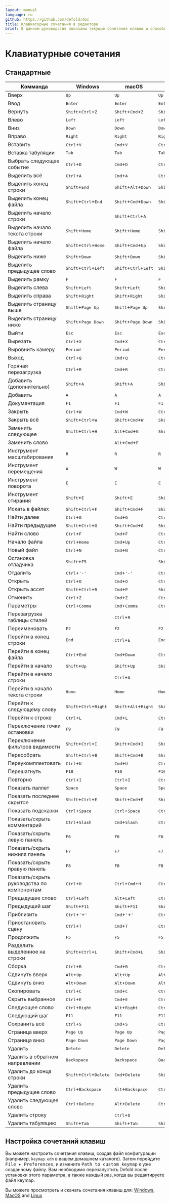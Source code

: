 ```yaml
---
layout: manual
language: ru
github: https://github.com/defold/doc
title: Клавиатурные сочетания в редакторе
brief: В данном руководстве показаны текущие сочетания клавиш и способы их настройки.
---
```


# Клавиатурные сочетания

## Стандартные

| Комманда | Windows | macOS | Linux |
|---------|---------|-------|-------|
| Вверх | <kbd>Up</kbd> | <kbd>Up</kbd> | <kbd>Up</kbd> |
| Ввод | <kbd>Enter</kbd> | <kbd>Enter</kbd> | <kbd>Enter</kbd> |
| Вернуть | <kbd>Shift</kbd>+<kbd>Ctrl</kbd>+<kbd>Z</kbd> | <kbd>Shift</kbd>+<kbd>Cmd</kbd>+<kbd>Z</kbd> | <kbd>Shift</kbd>+<kbd>Ctrl</kbd>+<kbd>Z</kbd> |
| Влево | <kbd>Left</kbd> | <kbd>Left</kbd> | <kbd>Left</kbd> |
| Вниз | <kbd>Down</kbd> | <kbd>Down</kbd> | <kbd>Down</kbd> |
| Вправо | <kbd>Right</kbd> | <kbd>Right</kbd> | <kbd>Right</kbd> |
| Вставить | <kbd>Ctrl</kbd>+<kbd>V</kbd> | <kbd>Cmd</kbd>+<kbd>V</kbd> | <kbd>Ctrl</kbd>+<kbd>V</kbd> |
| Вставка табуляции | <kbd>Tab</kbd> | <kbd>Tab</kbd> | <kbd>Tab</kbd> |
| Выбрать следующее событие | <kbd>Ctrl</kbd>+<kbd>D</kbd> | <kbd>Cmd</kbd>+<kbd>D</kbd> | <kbd>Ctrl</kbd>+<kbd>D</kbd> |
| Выделить всё | <kbd>Ctrl</kbd>+<kbd>A</kbd> | <kbd>Cmd</kbd>+<kbd>A</kbd> | <kbd>Ctrl</kbd>+<kbd>A</kbd> |
| Выделить конец строки | <kbd>Shift</kbd>+<kbd>End</kbd> | <kbd>Shift</kbd>+<kbd>Alt</kbd>+<kbd>Down</kbd> | <kbd>Shift</kbd>+<kbd>End</kbd> |
| Выделить конец файла | <kbd>Shift</kbd>+<kbd>Ctrl</kbd>+<kbd>End</kbd> | <kbd>Shift</kbd>+<kbd>Cmd</kbd>+<kbd>Down</kbd> | <kbd>Shift</kbd>+<kbd>Ctrl</kbd>+<kbd>End</kbd> |
| Выделить начало строки |  | <kbd>Shift</kbd>+<kbd>Ctrl</kbd>+<kbd>A</kbd> |  |
| Выделить начало текста строки | <kbd>Shift</kbd>+<kbd>Home</kbd> | <kbd>Shift</kbd>+<kbd>Home</kbd> | <kbd>Shift</kbd>+<kbd>Home</kbd> |
| Выделить начало файла | <kbd>Shift</kbd>+<kbd>Ctrl</kbd>+<kbd>Home</kbd> | <kbd>Shift</kbd>+<kbd>Cmd</kbd>+<kbd>Up</kbd> | <kbd>Shift</kbd>+<kbd>Ctrl</kbd>+<kbd>Home</kbd> |
| Выделить ниже | <kbd>Shift</kbd>+<kbd>Down</kbd> | <kbd>Shift</kbd>+<kbd>Down</kbd> | <kbd>Shift</kbd>+<kbd>Down</kbd> |
| Выделить предыдущее слово | <kbd>Shift</kbd>+<kbd>Ctrl</kbd>+<kbd>Left</kbd> | <kbd>Shift</kbd>+<kbd>Ctrl</kbd>+<kbd>Left</kbd> | <kbd>Shift</kbd>+<kbd>Ctrl</kbd>+<kbd>Left</kbd> |
| Выделить рамку | <kbd>F</kbd> | <kbd>F</kbd> | <kbd>F</kbd> |
| Выделить слева | <kbd>Shift</kbd>+<kbd>Left</kbd> | <kbd>Shift</kbd>+<kbd>Left</kbd> | <kbd>Shift</kbd>+<kbd>Left</kbd> |
| Выделить справа | <kbd>Shift</kbd>+<kbd>Right</kbd> | <kbd>Shift</kbd>+<kbd>Right</kbd> | <kbd>Shift</kbd>+<kbd>Right</kbd> |
| Выделить страницу выше | <kbd>Shift</kbd>+<kbd>Page Up</kbd> | <kbd>Shift</kbd>+<kbd>Page Up</kbd> | <kbd>Shift</kbd>+<kbd>Page Up</kbd> |
| Выделить страницу ниже | <kbd>Shift</kbd>+<kbd>Page Down</kbd> | <kbd>Shift</kbd>+<kbd>Page Down</kbd> | <kbd>Shift</kbd>+<kbd>Page Down</kbd> |
| Выйти | <kbd>Esc</kbd> | <kbd>Esc</kbd> | <kbd>Esc</kbd> |
| Вырезать | <kbd>Ctrl</kbd>+<kbd>X</kbd> | <kbd>Cmd</kbd>+<kbd>X</kbd> | <kbd>Ctrl</kbd>+<kbd>X</kbd> |
| Выровнить камеру | <kbd>Period</kbd> | <kbd>Period</kbd> | <kbd>Period</kbd> |
| Выход | <kbd>Ctrl</kbd>+<kbd>Q</kbd> | <kbd>Cmd</kbd>+<kbd>Q</kbd> | <kbd>Ctrl</kbd>+<kbd>Q</kbd> |
| Горячая перезагрузка | <kbd>Ctrl</kbd>+<kbd>R</kbd> | <kbd>Cmd</kbd>+<kbd>R</kbd> | <kbd>Ctrl</kbd>+<kbd>R</kbd> |
| Добавить (дополнительно) | <kbd>Shift</kbd>+<kbd>A</kbd> | <kbd>Shift</kbd>+<kbd>A</kbd> | <kbd>Shift</kbd>+<kbd>A</kbd> |
| Добавить | <kbd>A</kbd> | <kbd>A</kbd> | <kbd>A</kbd> |
| Документация | <kbd>F1</kbd> | <kbd>F1</kbd> | <kbd>F1</kbd> |
| Закрыть | <kbd>Ctrl</kbd>+<kbd>W</kbd> | <kbd>Cmd</kbd>+<kbd>W</kbd> | <kbd>Ctrl</kbd>+<kbd>W</kbd> |
| Закрыть всё | <kbd>Shift</kbd>+<kbd>Ctrl</kbd>+<kbd>W</kbd> | <kbd>Shift</kbd>+<kbd>Cmd</kbd>+<kbd>W</kbd> | <kbd>Shift</kbd>+<kbd>Ctrl</kbd>+<kbd>W</kbd> |
| Заменить следующее | <kbd>Shift</kbd>+<kbd>Ctrl</kbd>+<kbd>H</kbd> | <kbd>Alt</kbd>+<kbd>Cmd</kbd>+<kbd>G</kbd> | <kbd>Shift</kbd>+<kbd>Ctrl</kbd>+<kbd>H</kbd> |
| Заменить слово |  | <kbd>Alt</kbd>+<kbd>Cmd</kbd>+<kbd>F</kbd> |  |
| Инструмент масштабирования | <kbd>R</kbd> | <kbd>R</kbd> | <kbd>R</kbd> |
| Инструмент перемещения | <kbd>W</kbd> | <kbd>W</kbd> | <kbd>W</kbd> |
| Инструмент поворота | <kbd>E</kbd> | <kbd>E</kbd> | <kbd>E</kbd> |
| Инструмент стирания | <kbd>Shift</kbd>+<kbd>E</kbd> | <kbd>Shift</kbd>+<kbd>E</kbd> | <kbd>Shift</kbd>+<kbd>E</kbd> |
| Искать в файлах | <kbd>Shift</kbd>+<kbd>Ctrl</kbd>+<kbd>F</kbd> | <kbd>Shift</kbd>+<kbd>Cmd</kbd>+<kbd>F</kbd> | <kbd>Shift</kbd>+<kbd>Ctrl</kbd>+<kbd>F</kbd> |
| Найти далее | <kbd>Ctrl</kbd>+<kbd>G</kbd> | <kbd>Cmd</kbd>+<kbd>G</kbd> | <kbd>Ctrl</kbd>+<kbd>G</kbd> |
| Найти предыдущее | <kbd>Shift</kbd>+<kbd>Ctrl</kbd>+<kbd>G</kbd> | <kbd>Shift</kbd>+<kbd>Cmd</kbd>+<kbd>G</kbd> | <kbd>Shift</kbd>+<kbd>Ctrl</kbd>+<kbd>G</kbd> |
| Найти слово | <kbd>Ctrl</kbd>+<kbd>F</kbd> | <kbd>Cmd</kbd>+<kbd>F</kbd> | <kbd>Ctrl</kbd>+<kbd>F</kbd> |
| Начало файла | <kbd>Ctrl</kbd>+<kbd>Home</kbd> | <kbd>Cmd</kbd>+<kbd>Up</kbd> | <kbd>Ctrl</kbd>+<kbd>Home</kbd> |
| Новый файл | <kbd>Ctrl</kbd>+<kbd>N</kbd> | <kbd>Cmd</kbd>+<kbd>N</kbd> | <kbd>Ctrl</kbd>+<kbd>N</kbd> |
| Остановка отладчика | <kbd>Shift</kbd>+<kbd>F5</kbd> |  | <kbd>Shift</kbd>+<kbd>F5</kbd> |
| Отдалить | <kbd>Ctrl</kbd>+<kbd>'-'</kbd> | <kbd>Cmd</kbd>+<kbd>'-'</kbd> | <kbd>Ctrl</kbd>+<kbd>'-'</kbd> |
| Открыть | <kbd>Ctrl</kbd>+<kbd>O</kbd> | <kbd>Cmd</kbd>+<kbd>O</kbd> | <kbd>Ctrl</kbd>+<kbd>O</kbd> |
| Открыть ассет | <kbd>Shift</kbd>+<kbd>Ctrl</kbd>+<kbd>R</kbd> | <kbd>Cmd</kbd>+<kbd>P</kbd> | <kbd>Shift</kbd>+<kbd>Ctrl</kbd>+<kbd>R</kbd> |
| Отменить | <kbd>Ctrl</kbd>+<kbd>Z</kbd> | <kbd>Cmd</kbd>+<kbd>Z</kbd> | <kbd>Ctrl</kbd>+<kbd>Z</kbd> |
| Параметры | <kbd>Ctrl</kbd>+<kbd>Comma</kbd> | <kbd>Cmd</kbd>+<kbd>Comma</kbd> | <kbd>Ctrl</kbd>+<kbd>Comma</kbd> |
| Перезагрузка таблицы стилей |  | <kbd>Ctrl</kbd>+<kbd>R</kbd> |  |
| Переименовать | <kbd>F2</kbd> | <kbd>F2</kbd> | <kbd>F2</kbd> |
| Перейти в конец строки | <kbd>End</kbd> | <kbd>Ctrl</kbd>+<kbd>E</kbd> | <kbd>End</kbd> |
| Перейти в конец файла | <kbd>Ctrl</kbd>+<kbd>End</kbd> | <kbd>Cmd</kbd>+<kbd>Down</kbd> | <kbd>Ctrl</kbd>+<kbd>End</kbd> |
| Перейти в начало | <kbd>Shift</kbd>+<kbd>Up</kbd> | <kbd>Shift</kbd>+<kbd>Up</kbd> | <kbd>Shift</kbd>+<kbd>Up</kbd> |
| Перейти в начало строки |  | <kbd>Ctrl</kbd>+<kbd>A</kbd> |  |
| Перейти в начало текста строки | <kbd>Home</kbd> | <kbd>Home</kbd> | <kbd>Home</kbd> |
| Перейти к следующему слову | <kbd>Shift</kbd>+<kbd>Ctrl</kbd>+<kbd>Right</kbd> | <kbd>Shift</kbd>+<kbd>Alt</kbd>+<kbd>Right</kbd> | <kbd>Shift</kbd>+<kbd>Ctrl</kbd>+<kbd>Right</kbd> |
| Перейти к строке | <kbd>Ctrl</kbd>+<kbd>L</kbd> | <kbd>Cmd</kbd>+<kbd>L</kbd> | <kbd>Ctrl</kbd>+<kbd>L</kbd> |
| Переключение точки остановки | <kbd>F9</kbd> | <kbd>F9</kbd> | <kbd>F9</kbd> |
| Переключение фильтров видимости | <kbd>Shift</kbd>+<kbd>Ctrl</kbd>+<kbd>I</kbd> | <kbd>Shift</kbd>+<kbd>Cmd</kbd>+<kbd>I</kbd> | <kbd>Shift</kbd>+<kbd>Ctrl</kbd>+<kbd>I</kbd> |
| Пересобрать | <kbd>Shift</kbd>+<kbd>Ctrl</kbd>+<kbd>B</kbd> | <kbd>Shift</kbd>+<kbd>Cmd</kbd>+<kbd>B</kbd> | <kbd>Shift</kbd>+<kbd>Ctrl</kbd>+<kbd>B</kbd> |
| Переукомплектовать | <kbd>Ctrl</kbd>+<kbd>U</kbd> | <kbd>Cmd</kbd>+<kbd>U</kbd> | <kbd>Ctrl</kbd>+<kbd>U</kbd> |
| Перешагнуть | <kbd>F10</kbd> | <kbd>F10</kbd> | <kbd>F10</kbd> |
| Повторно | <kbd>Ctrl</kbd>+<kbd>I</kbd> | <kbd>Ctrl</kbd>+<kbd>I</kbd> | <kbd>Ctrl</kbd>+<kbd>I</kbd> |
| Показать паллет | <kbd>Space</kbd> | <kbd>Space</kbd> | <kbd>Space</kbd> |
| Показать последнее скрытое | <kbd>Shift</kbd>+<kbd>Ctrl</kbd>+<kbd>E</kbd> | <kbd>Shift</kbd>+<kbd>Cmd</kbd>+<kbd>E</kbd> | <kbd>Shift</kbd>+<kbd>Ctrl</kbd>+<kbd>E</kbd> |
| Показать подсказки | <kbd>Ctrl</kbd>+<kbd>Space</kbd> | <kbd>Ctrl</kbd>+<kbd>Space</kbd> | <kbd>Ctrl</kbd>+<kbd>Space</kbd> |
| Показать/скрыть комментарий | <kbd>Ctrl</kbd>+<kbd>Slash</kbd> | <kbd>Cmd</kbd>+<kbd>Slash</kbd> | <kbd>Ctrl</kbd>+<kbd>Slash</kbd> |
| Показать/скрыть левую панель | <kbd>F6</kbd> | <kbd>F6</kbd> | <kbd>F6</kbd> |
| Показать/скрыть нижняя панель | <kbd>F7</kbd> | <kbd>F7</kbd> | <kbd>F7</kbd> |
| Показать/скрыть правую панель | <kbd>F8</kbd> | <kbd>F8</kbd> | <kbd>F8</kbd> |
| Показать/скрыть руководства по компонентам | <kbd>Ctrl</kbd>+<kbd>H</kbd> | <kbd>Ctrl</kbd>+<kbd>Cmd</kbd>+<kbd>H</kbd> | <kbd>Ctrl</kbd>+<kbd>H</kbd> |
| Предыдущее слово | <kbd>Ctrl</kbd>+<kbd>Left</kbd> | <kbd>Alt</kbd>+<kbd>Left</kbd> | <kbd>Ctrl</kbd>+<kbd>Left</kbd> |
| Предыдущий шаг | <kbd>Shift</kbd>+<kbd>F11</kbd> | <kbd>Shift</kbd>+<kbd>F11</kbd> | <kbd>Shift</kbd>+<kbd>F11</kbd> |
| Приблизить | <kbd>Ctrl</kbd>+<kbd>'</kbd>+<kbd>'</kbd> | <kbd>Cmd</kbd>+<kbd>'</kbd>+<kbd>'</kbd> | <kbd>Ctrl</kbd>+<kbd>'</kbd>+<kbd>'</kbd> |
| Приостановить сцену | <kbd>Ctrl</kbd>+<kbd>T</kbd> | <kbd>Cmd</kbd>+<kbd>T</kbd> | <kbd>Ctrl</kbd>+<kbd>T</kbd> |
| Продолжить | <kbd>F5</kbd> | <kbd>F5</kbd> | <kbd>F5</kbd> |
| Разделить выделенное на строки | <kbd>Shift</kbd>+<kbd>Ctrl</kbd>+<kbd>L</kbd> | <kbd>Shift</kbd>+<kbd>Cmd</kbd>+<kbd>L</kbd> | <kbd>Shift</kbd>+<kbd>Ctrl</kbd>+<kbd>L</kbd> |
| Сборка | <kbd>Ctrl</kbd>+<kbd>B</kbd> | <kbd>Cmd</kbd>+<kbd>B</kbd> | <kbd>Ctrl</kbd>+<kbd>B</kbd> |
| Сдвинуть вверх | <kbd>Alt</kbd>+<kbd>Up</kbd> | <kbd>Alt</kbd>+<kbd>Up</kbd> | <kbd>Alt</kbd>+<kbd>Up</kbd> |
| Сдвинуть вниз | <kbd>Alt</kbd>+<kbd>Down</kbd> | <kbd>Alt</kbd>+<kbd>Down</kbd> | <kbd>Alt</kbd>+<kbd>Down</kbd> |
| Скопировать | <kbd>Ctrl</kbd>+<kbd>C</kbd> | <kbd>Cmd</kbd>+<kbd>C</kbd> | <kbd>Ctrl</kbd>+<kbd>C</kbd> |
| Скрыть выбранное | <kbd>Ctrl</kbd>+<kbd>E</kbd> | <kbd>Cmd</kbd>+<kbd>E</kbd> | <kbd>Ctrl</kbd>+<kbd>E</kbd> |
| Следующее слово | <kbd>Ctrl</kbd>+<kbd>Right</kbd> | <kbd>Alt</kbd>+<kbd>Right</kbd> | <kbd>Ctrl</kbd>+<kbd>Right</kbd> |
| Следующий шаг | <kbd>F11</kbd> | <kbd>F11</kbd> | <kbd>F11</kbd> |
| Сохранить всё | <kbd>Ctrl</kbd>+<kbd>S</kbd> | <kbd>Cmd</kbd>+<kbd>S</kbd> | <kbd>Ctrl</kbd>+<kbd>S</kbd> |
| Страница вверх | <kbd>Page Up</kbd> | <kbd>Page Up</kbd> | <kbd>Page Up</kbd> |
| Страница вниз | <kbd>Page Down</kbd> | <kbd>Page Down</kbd> | <kbd>Page Down</kbd> |
| Удалить | <kbd>Delete</kbd> | <kbd>Delete</kbd> | <kbd>Delete</kbd> |
| Удалить в обратном направлении | <kbd>Backspace</kbd> | <kbd>Backspace</kbd> | <kbd>Backspace</kbd> |
| Удалить до конца строки | <kbd>Shift</kbd>+<kbd>Ctrl</kbd>+<kbd>Delete</kbd> | <kbd>Cmd</kbd>+<kbd>Delete</kbd> | <kbd>Shift</kbd>+<kbd>Ctrl</kbd>+<kbd>Delete</kbd> |
| Удалить предыдущее слово | <kbd>Ctrl</kbd>+<kbd>Backspace</kbd> | <kbd>Alt</kbd>+<kbd>Backspace</kbd> | <kbd>Ctrl</kbd>+<kbd>Backspace</kbd> |
| Удалить следующее слово | <kbd>Ctrl</kbd>+<kbd>Delete</kbd> | <kbd>Alt</kbd>+<kbd>Delete</kbd> | <kbd>Ctrl</kbd>+<kbd>Delete</kbd> |
| Удалить строку |  | <kbd>Ctrl</kbd>+<kbd>D</kbd> |  |
| Удалить табуляцию | <kbd>Shift</kbd>+<kbd>Tab</kbd> | <kbd>Shift</kbd>+<kbd>Tab</kbd> | <kbd>Shift</kbd>+<kbd>Tab</kbd>  |


## Настройка сочетаний клавиш

Вы можете настроить сочетания клавиш, создав файл конфигурации (например, `keymap.edn` в вашем домашнем каталоге). Затем перейдите <kbd>File ▸ Preferences</kbd>, и измените <kbd>Path to custom keymap</kbd> к уже созданному файлу. Вам необходимо перезапустить Defold после установки этого параметра, а также каждый раз, когда вы редактируете файл keymap.

Вы можете просмотреть и скачать сочетания клавиш для: [Windows](examples/keymap_win.edn), [MacOS](examples/keymap_macos.edn) and [Linux](examples/keymap_linux.edn)
